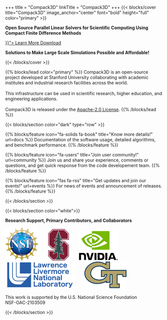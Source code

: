 +++
title = "Compack3D"
linkTitle = "Compack3D"
+++
{{< blocks/cover title="Compack3D" image_anchor="center" font="bold" height="full" color="primary" >}}
<div class="mx-auto">
        <p class="lead mt-1"><b>Open Source Parallel Linear Solvers for Scientific Computing Using Compact Finite Difference Methods</b></p>
	<a class="btn btn-lg btn-primary me-3 mb-4" href="{{< relref "docs" >}}">
		Learn More <i class="fa-solid fa-circle-right ms-2"></i>
	</a>
	<a class="btn btn-lg btn-secondary me-3 mb-4" href="https://github.com/songhanglucky/Compack3D/tree/master">
		Download <i class="fa-brands fa-github ms-2"></i>
	</a>
        <p class="lead mt-5"><b>Solutions to Make Large Scale Simulations Possible and Affordable!</b></p>
</div>
{{< /blocks/cover >}}

{{% blocks/lead color="primary" %}}
Compack3D is an open-source project developed at Stanford University collaborating with academic institutes and industrial research facilities across the world.
<br>
<br>
This infrastructure can be used in scientific research, higher education, and engineering applications.
<br>
<br>
Compack3D is released under the [Apache-2.0 License](https://www.apache.org/licenses/LICENSE-2.0).
{{% /blocks/lead %}}

{{< blocks/section color="dark" type="row" >}}

{{% blocks/feature icon="fa-solids fa-book" title="Know more details!" url=docs %}}
Documentation of the software usage, detailed algorithms, and benchmark performance.
{{% /blocks/feature %}}

{{% blocks/feature icon="fa-users" title="Join user community!" url=community %}}
Join us and share your experience, comments or questions, and get quick response from the code developement team.
{{% /blocks/feature %}}

{{% blocks/feature icon="fas fa-rss" title="Get updates and join our events!" url=events %}}
For news of events and announcement of releases.
{{% /blocks/feature %}}

{{< /blocks/section >}}


{{< blocks/section color="white">}}

<!-- COLLABORATORS -->
<div class="container text-center">
    <p><b>Research Support, Primary Contributors, and Collaborators</b></p>
    <img src="_logos/nsf.png" height="105">
    &nbsp;&nbsp;&nbsp;&nbsp;&nbsp;&nbsp;
    <img src="_logos/stanford.png" height="100">
    &nbsp;&nbsp;&nbsp;&nbsp;&nbsp;&nbsp;
    <img src="_logos/nvidia.png" height="095">
    &nbsp;&nbsp;&nbsp;&nbsp;&nbsp;&nbsp;
    <img src="_logos/llnl.png" height="085">
    &nbsp;&nbsp;&nbsp;&nbsp;&nbsp;&nbsp;
    <img src="_logos/gt.png" height="085">
    <br><br>
    This work is supported by the U.S. National Science Foundation
    <br>
    NSF-OAC-2103509
</div>


{{< /blocks/section >}}

